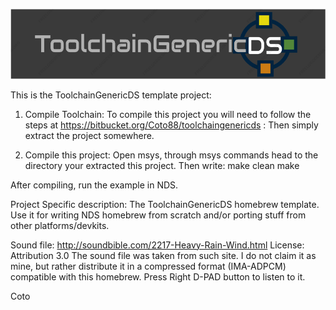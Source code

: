 ![ToolchainGenericDS](img/TGDS-Logo.png)

This is the ToolchainGenericDS template project:

1.	Compile Toolchain:
To compile this project you will need to follow the steps at https://bitbucket.org/Coto88/toolchaingenericds :
Then simply extract the project somewhere.

2.	Compile this project: 
Open msys, through msys commands head to the directory your extracted this project.
Then write:
make clean <enter>
make <enter>

After compiling, run the example in NDS. 

Project Specific description:
The ToolchainGenericDS homebrew template. Use it for writing NDS homebrew from scratch and/or porting stuff from other platforms/devkits.


Sound file:
http://soundbible.com/2217-Heavy-Rain-Wind.html
License: 
Attribution 3.0
The sound file was taken from such site. I do not claim it as mine, but rather distribute it in a compressed format (IMA-ADPCM) compatible with this homebrew.
Press Right D-PAD button to listen to it.

Coto
